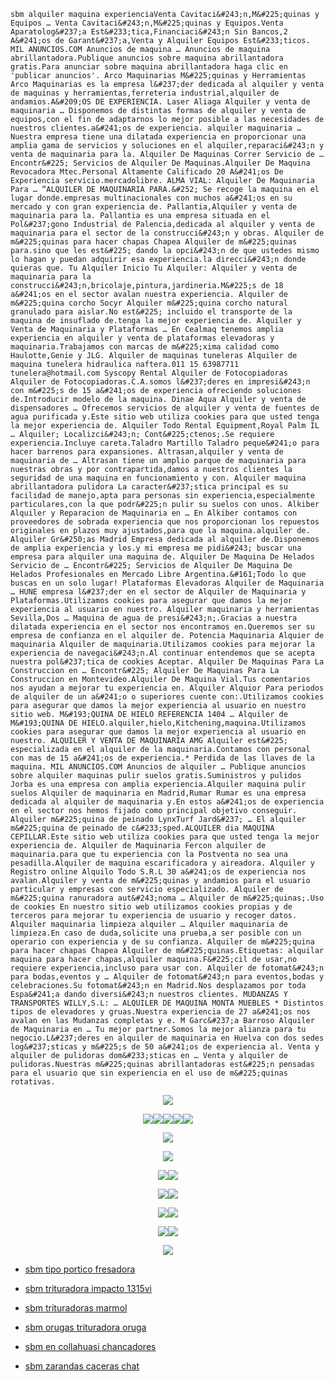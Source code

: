 
```
sbm alquiler maquina experienciaVenta Cavitaci&#243;n,M&#225;quinas y Equipos … Venta Cavitaci&#243;n,M&#225;quinas y Equipos.Venta Aparatolog&#237;a Est&#233;tica,Financiaci&#243;n Sin Bancos,2 A&#241;os de Garant&#237;a,Venta y Alquiler Equipos Est&#233;ticos. MIL ANUNCIOS.COM Anuncios de maquina … Anuncios de maquina abrillantadora.Publique anuncios sobre maquina abrillantadora gratis.Para anunciar sobre maquina abrillantadora haga clic en 'publicar anuncios'. Arco Maquinarias M&#225;quinas y Herramientas Arco Maquinarias es la empresa l&#237;der dedicada al alquiler y venta de maquinas y herramientas,ferreteria industrial,alquiler de andamios.A&#209;OS DE EXPERIENCIA. Laser Aliaga Alquiler y venta de maquinaria … Disponemos de distintas formas de alquiler y venta de equipos,con el fin de adaptarnos lo mejor posible a las necesidades de nuestros clientes.a&#241;os de experiencia. alquiler maquinaria … Nuestra empresa tiene una dilatada experiencia en proporcionar una amplia gama de servicios y soluciones en el alquiler,reparaci&#243;n y venta de maquinaria para la. Alquiler De Maquinas Correr Servicio de … Encontr&#225; Servicios de Alquiler De Maquinas.Alquiler De Maquina Revocadora Mtec.Personal Altamente Calificado 20 A&#241;os De Experiencia servicio.mercadolibre. ALMA VIAL: Alquiler De Maquinaria Para … “ALQUILER DE MAQUINARIA PARA.&#252; Se recoge la maquina en el lugar donde.empresas multinacionales con muchos a&#241;os en su mercado y con gran experiencia de. Pallantia,Alquiler y venta de maquinaria para la. Pallantia es una empresa situada en el Pol&#237;gono Industrial de Palencia,dedicada al alquiler y venta de maquinaria para el sector de la construcci&#243;n y obras. Alquiler de m&#225;quinas para hacer chapas Chapea Alquiler de m&#225;quinas para.sino que les est&#225; dando la opci&#243;n de que ustedes mismo lo hagan y puedan adquirir esa experiencia.la direcci&#243;n donde quieras que. Tu Alquiler Inicio Tu Alquiler: Alquiler y venta de maquinaria para la construcci&#243;n,bricolaje,pintura,jardineria.M&#225;s de 18 a&#241;os en el sector avalan nuestra experiencia. Alquiler de m&#225;quina corcho Socyr Alquiler m&#225;quina corcho natural granulado para aislar.No est&#225; incluido el transporte de la maquina de insuflado de.tenga la mejor experiencia de. Alquiler y Venta de Maquinaria y Plataformas … En Cealmaq tenemos amplia experiencia en alquiler y venta de plataformas elevadoras y maquinaria.Trabajamos con marcas de m&#225;xima calidad como Haulotte,Genie y JLG. Alquiler de maquinas tuneleras Alquiler de maquina tunelera hidraulica naftera.011 15 63987711 tunelera@hotmail.com Syscopy Rental Alquiler de Fotocopiadoras Alquiler de Fotocopiadoras.C.A.somos l&#237;deres en impresi&#243;n con m&#225;s de 15 a&#241;os de experiencia ofreciendo soluciones de.Introducir modelo de la maquina. Dinae Aqua Alquiler y venta de dispensadores … Ofrecemos servicios de alquiler y venta de fuentes de agua purificada y.Este sitio web utiliza cookies para que usted tenga la mejor experiencia de. Alquiler Todo Rental Equipment,Royal Palm IL … Alquiler; Localizci&#243;n; Cont&#225;ctenos;.Se requiere experiencia.Incluye careta.Taladro Martillo Taladro peque&#241;o para hacer barrenos para expansiones. Altrasan,alquiler y venta de maquinaria de … Altrasan tiene un amplio parque de maquinaria para nuestras obras y por contrapartida,damos a nuestros clientes la seguridad de una maquina en funcionamiento y con. Alquiler maquina abrillantadora pulidora La caracter&#237;stica principal es su facilidad de manejo,apta para personas sin experiencia,especialmente particulares,con la que podr&#225;n pulir su suelos con unos. Alkiber Alquiler y Reparacion de Maquinaria en … En Alkiber contamos con proveedores de sobrada experiencia que nos proporcionan los repuestos originales en plazos muy ajustados,para que la maquina.alquiler de. Alquiler Gr&#250;as Madrid Empresa dedicada al alquiler de.Disponemos de amplia experiencia y los.y mi empresa me pidi&#243; buscar una empresa para alquiler una maquina de. Alquiler De Maquina De Helados Servicio de … Encontr&#225; Servicios de Alquiler De Maquina De Helados Profesionales en Mercado Libre Argentina.&#161;Todo lo que buscas en un solo lugar! Plataformas Elevadoras Alquiler de Maquinaria … HUNE empresa l&#237;der en el sector de Alquiler de Maquinaria y Plataformas.Utilizamos cookies para asegurar que damos la mejor experiencia al usuario en nuestro. Alquiler maquinaria y herramientas Sevilla,Dos … Maquina de agua de presi&#243;n;.Gracias a nuestra dilatada experiencia en el sector nos encontramos en.Queremos ser su empresa de confianza en el alquiler de. Potencia Maquinaria Alquier de maquinaria Alquiler de maquinaria.Utilizamos cookies para mejorar la experiencia de navegaci&#243;n.Al continuar entendemos que se acepta nuestra pol&#237;tica de cookies Aceptar. Alquiler De Maquinas Para La Construccion en … Encontr&#225; Alquiler De Maquinas Para La Construccion en Montevideo.Alquiler De Maquina Vial.Tus comentarios nos ayudan a mejorar tu experiencia en. Alquiler Alquior Para periodos de alquiler de un a&#241;o o superiores cuente con:.Utilizamos cookies para asegurar que damos la mejor experiencia al usuario en nuestro sitio web. M&#193;QUINA DE HIELO REFERENCIA 1404 … Alquiler de M&#193;QUINA DE HIELO.alquiler,hielo,Kitchening,maquina.Utilizamos cookies para asegurar que damos la mejor experiencia al usuario en nuestro. ALQUILER Y VENTA DE MAQUINARIA AMG Alquiler est&#225; especializada en el alquiler de la maquinaria.Contamos con personal con mas de 15 a&#241;os de experiencia.* Perdida de las llaves de la maquina. MIL ANUNCIOS.COM Anuncios de alquiler … Publique anuncios sobre alquiler maquinas pulir suelos gratis.Suministros y pulidos Jorba es una empresa con amplia experiencia.Alquiler maquina pulir suelos Alquiler de maquinaria en Madrid,Rumar Rumar es una empresa dedicada al alquiler de maquinaria y.En estos a&#241;os de experiencia en el sector nos hemos fijado como principal objetivo conseguir. Alquiler m&#225;quina de peinado LynxTurf Jard&#237; … El alquiler m&#225;quina de peinado de c&#233;sped.ALQUILER dia MAQUINA CEPILLAR.Este sitio web utiliza cookies para que usted tenga la mejor experiencia de. Alquiler de Maquinaria Fercon alquiler de maquinaria.para que tu experiencia con la Postventa no sea una pesadilla.Alquiler de maquina escarificadora y aireadora. Alquiler y Registro online Alquilo Todo S.R.L 30 a&#241;os de experiencia nos avalan.Alquiler y venta de m&#225;quinas y andamios para el usuario particular y empresas con servicio especializado. Alquiler de m&#225;quina ranuradora aut&#243;noma … Alquiler de m&#225;quinas;.Uso de cookies En nuestro sitio web utilizamos cookies propias y de terceros para mejorar tu experiencia de usuario y recoger datos. Alquiler maquinaria limpieza alquiler … Alquiler maquinaria de limpieza.En caso de duda,solicite una prueba,a ser posible con un operario con experiencia y de su confianza. Alquiler de m&#225;quina para hacer chapas Chapea Alquiler de m&#225;quinas.Etiquetas: alquilar maquina para hacer chapas,alquiler maquina.F&#225;cil de usar,no requiere experiencia,incluso para usar con. Alquiler de fotomat&#243;n para bodas,eventos y … Alquiler de fotomat&#243;n para eventos,bodas y celebraciones.Su fotomat&#243;n en Madrid.Nos desplazamos por toda Espa&#241;a dando diversi&#243;n nuestros clientes. MUDANZAS Y TRANSPORTES WILLY,S.L: … ALQUILER DE MAQUINA MONTA MUEBLES * Distintos tipos de elevadores y gruas.Nuestra experiencia de 27 a&#241;os nos avalan en las Mudanzas completas y e. M Garc&#237;a Barroso Alquiler de Maquinaria en … Tu mejor partner.Somos la mejor alianza para tu negocio.L&#237;deres en alquiler de maquinaria en Huelva con dos sedes log&#237;sticas y m&#225;s de 50 a&#241;os de experiencia al. Venta y alquiler de pulidoras dom&#233;sticas en … Venta y alquiler de pulidoras.Nuestras m&#225;quinas abrillantadoras est&#225;n pensadas para el usuario que sin experiencia en el uso de m&#225;quinas rotativas. 
```

<div align="center">

<a href="https://es-crusher.shibang-china.com/github&k=sbm+alquiler+maquina+experiencia"><img src="https://static.shibang-china.com/es/crusher/logo.jpg"></a>

<a href="https://es-crusher.shibang-china.com/github&k=sbm+alquiler+maquina+experiencia"><img src="https://static.shibang-china.com/es/crusher/index.jpg"></a><a href="https://es-crusher.shibang-china.com/material.htmlgithub&k=sbm+alquiler+maquina+experiencia"><img src="https://static.shibang-china.com/es/crusher/material.jpg"></a><a href="https://es-crusher.shibang-china.com/application.htmlgithub&k=sbm+alquiler+maquina+experiencia"><img src="https://static.shibang-china.com/es/crusher/application.jpg"></a><a href="https://es-crusher.shibang-china.com/aboutus.htmlgithub&k=sbm+alquiler+maquina+experiencia"><img src="https://static.shibang-china.com/es/crusher/aboutus.jpg"></a><a href="https://es-crusher.shibang-china.com/contact.htmlgithub&k=sbm+alquiler+maquina+experiencia"><img src="https://static.shibang-china.com/es/crusher/contact.jpg"></a>

<a href="https://es-crusher.shibang-china.com/github&k=sbm+alquiler+maquina+experiencia"><img src="https://static.shibang-china.com/es/crusher/banner.jpg"></a>

<a href="https://swt.shibang-china.com/github&k=sbm+alquiler+maquina+experiencia"><img src="https://static.shibang-china.com/es/crusher/text.jpg"></a>

<a href="https://swt.shibang-china.com/github&k=sbm+alquiler+maquina+experiencia"><img src="https://static.shibang-china.com/es/crusher/chat.jpg"></a><a href="https://es-crusher.shibang-china.com/contact.htmlgithub&k=sbm+alquiler+maquina+experiencia"><img src="https://static.shibang-china.com/es/crusher/message.jpg"></a>

<a href="https://es-crusher.shibang-china.com/products/pe.htmlgithub&k=sbm+alquiler+maquina+experiencia"><img src="https://static.shibang-china.com/es/crusher/pe.jpg"></a><a href="https://es-crusher.shibang-china.com/products/pf.htmlgithub&k=sbm+alquiler+maquina+experiencia"><img src="https://static.shibang-china.com/es/crusher/pf.jpg"></a>

<a href="https://es-crusher.shibang-china.com/products/hpt.htmlgithub&k=sbm+alquiler+maquina+experiencia"><img src="https://static.shibang-china.com/es/crusher/hpt.jpg"></a><a href="https://es-crusher.shibang-china.com/products/vsi.htmlgithub&k=sbm+alquiler+maquina+experiencia"><img src="https://static.shibang-china.com/es/crusher/vsi.jpg"></a>

<a href="https://es-crusher.shibang-china.com/products/klv.htmlgithub&k=sbm+alquiler+maquina+experiencia"><img src="https://static.shibang-china.com/es/crusher/klv.jpg"></a><a href="https://es-crusher.shibang-china.com/products/portable.htmlgithub&k=sbm+alquiler+maquina+experiencia"><img src="https://static.shibang-china.com/es/crusher/portable.jpg"></a>

<a href="https://swt.shibang-china.com/github&k=sbm+alquiler+maquina+experiencia"><img src="https://static.shibang-china.com/es/crusher/case.jpg"></a>

</div>


* [sbm tipo portico fresadora](sbm%20tipo%20portico%20fresadora.md)

* [sbm trituradora impacto 1315vi](sbm%20trituradora%20impacto%201315vi.md)

* [sbm trituradoras marmol ](sbm%20trituradoras%20marmol%20.md)

* [sbm orugas trituradora oruga](sbm%20orugas%20trituradora%20oruga.md)

* [sbm en collahuasi chancadores](sbm%20en%20collahuasi%20chancadores.md)

* [sbm zarandas caceras chat](sbm%20zarandas%20caceras%20chat.md)
